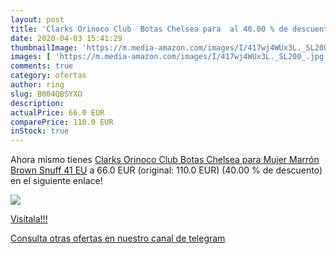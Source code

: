```yaml
---
layout: post
title: 'Clarks Orinoco Club  Botas Chelsea para  al 40.00 % de descuento'
date: 2020-04-03 15:41:29
thumbnailImage: 'https://m.media-amazon.com/images/I/417wj4WUx3L._SL200_.jpg'
images: [ 'https://m.media-amazon.com/images/I/417wj4WUx3L._SL200_.jpg' ]
comments: true
category: ofertas
author: ring
slug: B004QBSYXO
description:
actualPrice: 66.0 EUR
comparePrice: 110.0 EUR
inStock: true
---
```


Ahora mismo tienes [Clarks Orinoco Club  Botas Chelsea para Mujer  Marrón  Brown Snuff   41 EU](https://www.amazon.com/dp/B004QBSYXO/?tag=redken08-20) a 66.0 EUR (original: 110.0 EUR) (40.00 %  de descuento) en el siguiente enlace!

[![](https://m.media-amazon.com/images/I/417wj4WUx3L._SL200_.jpg)](https://www.amazon.com/dp/B004QBSYXO/?tag=redken08-20)

[Visítala!!!](https://www.amazon.com/dp/B004QBSYXO/?tag=redken08-20)

[Consulta otras ofertas en nuestro canal de telegram](https://t.me/s/ofertas25)
